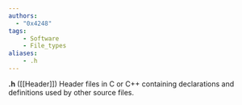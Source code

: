 ```yaml
---
authors:
  - "0x4248"
tags:
    - Software
    - File_types
aliases:
    - .h
---
```

**.h** ([[Header]]) Header files in C or C++ containing declarations and definitions used by other source files.
